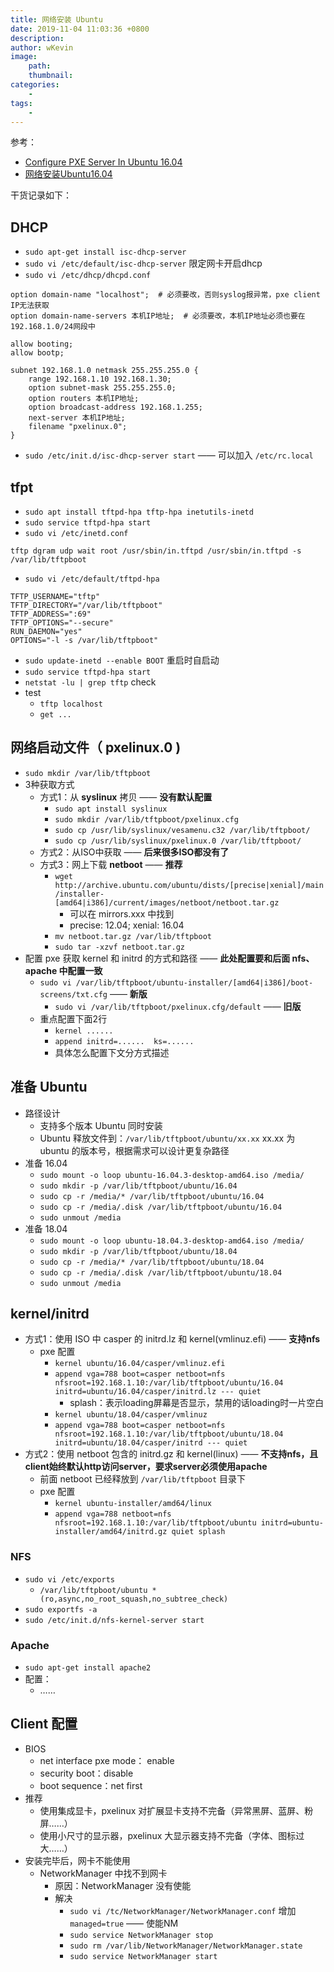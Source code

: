 ```yaml
---
title: 网络安装 Ubuntu
date: 2019-11-04 11:03:36 +0800
description: 
author: wKevin
image:      
    path: 
    thumbnail: 
categories: 
    - 
tags:
    - 
---
```


参考：

- [Configure PXE Server In Ubuntu 16.04](https://www.maketecheasier.com/configure-pxe-server-ubuntu/)
- [网络安装Ubuntu16.04](https://www.cnblogs.com/zhangqunshi/p/6729823.html)

干货记录如下：

## DHCP

- `sudo apt-get install isc-dhcp-server`
- `sudo vi /etc/default/isc-dhcp-server` 限定网卡开启dhcp
- `sudo vi /etc/dhcp/dhcpd.conf`

```
option domain-name "localhost";  # 必须要改，否则syslog报异常，pxe client IP无法获取
option domain-name-servers 本机IP地址;  # 必须要改，本机IP地址必须也要在192.168.1.0/24网段中

allow booting;
allow bootp;

subnet 192.168.1.0 netmask 255.255.255.0 {
    range 192.168.1.10 192.168.1.30;
    option subnet-mask 255.255.255.0;
    option routers 本机IP地址;
    option broadcast-address 192.168.1.255;
    next-server 本机IP地址;
    filename "pxelinux.0";
}
```

- `sudo /etc/init.d/isc-dhcp-server start` —— 可以加入 `/etc/rc.local`

## tfpt

- `sudo apt install tftpd-hpa tftp-hpa inetutils-inetd`
- `sudo service tftpd-hpa start`
- `sudo vi /etc/inetd.conf`
```
tftp dgram udp wait root /usr/sbin/in.tftpd /usr/sbin/in.tftpd -s /var/lib/tftpboot
```
- `sudo vi /etc/default/tftpd-hpa`
```
TFTP_USERNAME="tftp"
TFTP_DIRECTORY="/var/lib/tftpboot"
TFTP_ADDRESS=":69"
TFTP_OPTIONS="--secure"
RUN_DAEMON="yes"
OPTIONS="-l -s /var/lib/tftpboot"
```
- `sudo update-inetd --enable BOOT` 重启时自启动
- `sudo service tftpd-hpa start`
- `netstat -lu | grep tftp` check
- test
    - `tftp localhost`
    - `get ...`

## 网络启动文件（ pxelinux.0 )

- `sudo mkdir /var/lib/tftpboot`
- 3种获取方式
    - 方式1：从 **syslinux** 拷贝 —— **没有默认配置**
        - `sudo apt install syslinux`
        - `sudo mkdir /var/lib/tftpboot/pxelinux.cfg`
        - `sudo cp /usr/lib/syslinux/vesamenu.c32 /var/lib/tftpboot/`
        - `sudo cp /usr/lib/syslinux/pxelinux.0 /var/lib/tftpboot/`
    - 方式2：从ISO中获取 —— **后来很多ISO都没有了**
    - 方式3：网上下载 **netboot** —— **推荐**
        - `wget http://archive.ubuntu.com/ubuntu/dists/[precise|xenial]/main/installer-[amd64|i386]/current/images/netboot/netboot.tar.gz`
            - 可以在 mirrors.xxx 中找到
            - precise: 12.04; xenial: 16.04
        - `mv netboot.tar.gz /var/lib/tftpboot`
        - `sudo tar -xzvf netboot.tar.gz`
- 配置 pxe 获取 kernel 和 initrd 的方式和路径 —— **此处配置要和后面 nfs、apache 中配置一致**
    - `sudo vi /var/lib/tftpboot/ubuntu-installer/[amd64|i386]/boot-screens/txt.cfg` —— **新版**
        - `sudo vi /var/lib/tftpboot/pxelinux.cfg/default`  —— **旧版**
    - 重点配置下面2行
        - `kernel ......`
        - `append initrd=......  ks=......`
        - 具体怎么配置下文分方式描述


## 准备 Ubuntu

- 路径设计
    - 支持多个版本 Ubuntu 同时安装
    - Ubuntu 释放文件到：`/var/lib/tftpboot/ubuntu/xx.xx` xx.xx 为 ubuntu 的版本号，根据需求可以设计更复杂路径
- 准备 16.04
    - `sudo mount -o loop ubuntu-16.04.3-desktop-amd64.iso /media/`
    - `sudo mkdir -p /var/lib/tftpboot/ubuntu/16.04`
    - `sudo cp -r /media/* /var/lib/tftpboot/ubuntu/16.04`
    - `sudo cp -r /media/.disk /var/lib/tftpboot/ubuntu/16.04`
    - `sudo unmout /media`
- 准备 18.04
    - `sudo mount -o loop ubuntu-18.04.3-desktop-amd64.iso /media/`
    - `sudo mkdir -p /var/lib/tftpboot/ubuntu/18.04`
    - `sudo cp -r /media/* /var/lib/tftpboot/ubuntu/18.04`
    - `sudo cp -r /media/.disk /var/lib/tftpboot/ubuntu/18.04`
    - `sudo unmout /media`

## kernel/initrd

- 方式1：使用 ISO 中 casper 的 initrd.lz 和 kernel(vmlinuz.efi) —— **支持nfs**
    - pxe 配置
        - `kernel ubuntu/16.04/casper/vmlinuz.efi`
        - `append vga=788 boot=casper netboot=nfs nfsroot=192.168.1.10:/var/lib/tftpboot/ubuntu/16.04 initrd=ubuntu/16.04/casper/initrd.lz --- quiet`
            - splash：表示loading屏幕是否显示，禁用的话loading时一片空白
        - `kernel ubuntu/18.04/casper/vmlinuz`
        - `append vga=788 boot=casper netboot=nfs nfsroot=192.168.1.10:/var/lib/tftpboot/ubuntu/18.04 initrd=ubuntu/18.04/casper/initrd --- quiet`
- 方式2：使用 netboot 包含的 initrd.gz 和 kernel(linux) ——  **不支持nfs，且client始终默认http访问server，要求server必须使用apache**
    - 前面 netboot 已经释放到 `/var/lib/tftpboot` 目录下
    - pxe 配置
        - `kernel ubuntu-installer/amd64/linux`
        - `append vga=788 netboot=nfs nfsroot=192.168.1.10:/var/lib/tftpboot/ubuntu initrd=ubuntu-installer/amd64/initrd.gz quiet splash`

### NFS

- `sudo vi /etc/exports`
    - `/var/lib/tftpboot/ubuntu *(ro,async,no_root_squash,no_subtree_check)`
- `sudo exportfs -a`
- `sudo /etc/init.d/nfs-kernel-server start`

### Apache
- `sudo apt-get install apache2`
- 配置：
    - ……

## Client 配置

- BIOS
    - net interface pxe mode： enable
    - security boot：disable
    - boot sequence：net first
- 推荐
    - 使用集成显卡，pxelinux 对扩展显卡支持不完备（异常黑屏、蓝屏、粉屏……）
    - 使用小尺寸的显示器，pxelinux 大显示器支持不完备（字体、图标过大……）
- 安装完毕后，网卡不能使用
    - NetworkManager 中找不到网卡
        - 原因：NetworkManager 没有使能
        - 解决
            - `sudo vi /tc/NetworkManager/NetworkManager.conf` 增加 `managed=true` —— 使能NM
            - `sudo service NetworkManager stop`
            - `sudo rm /var/lib/NetworkManager/NetworkManager.state`
            - `sudo service NetworkManager start`
